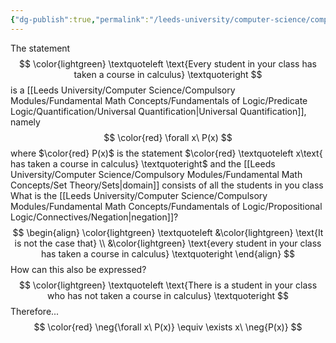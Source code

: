 ```yaml
---
{"dg-publish":true,"permalink":"/leeds-university/computer-science/compulsory-modules/fundamental-math-concepts/fundamentals-of-logic/predicate-logic/negating-quantification/negating-a-universal-quantification/"}
---
```



The statement
$$
\color{lightgreen}
\textquoteleft
\text{Every student in your class has taken a course in calculus}
\textquoteright
$$
is a [[Leeds University/Computer Science/Compulsory Modules/Fundamental Math Concepts/Fundamentals of Logic/Predicate Logic/Quantification/Universal Quantification\|Universal Quantification]], namely
$$
\color{red} 
\forall x\ P(x)
$$
where $\color{red} P(x)$ is the statement $\color{red} \textquoteleft x\text{ has taken a course in calculus} \textquoteright$ and the [[Leeds University/Computer Science/Compulsory Modules/Fundamental Math Concepts/Set Theory/Sets\|domain]] consists of all the students in you class
What is the [[Leeds University/Computer Science/Compulsory Modules/Fundamental Math Concepts/Fundamentals of Logic/Propositional Logic/Connectives/Negation\|negation]]?
$$
\begin{align}
\color{lightgreen}
\textquoteleft
&\color{lightgreen} \text{It is not the case that} \\
&\color{lightgreen} \text{every student in your class has taken a course in calculus}
\textquoteright
\end{align}
$$
How can this also be expressed?
$$
\color{lightgreen}
\textquoteleft
\text{There is a student in your class who has not taken a course in calculus}
\textquoteright
$$
Therefore...
$$
\color{red} 
\neg{\forall x\ P(x)} \equiv \exists x\ \neg{P(x)}
$$